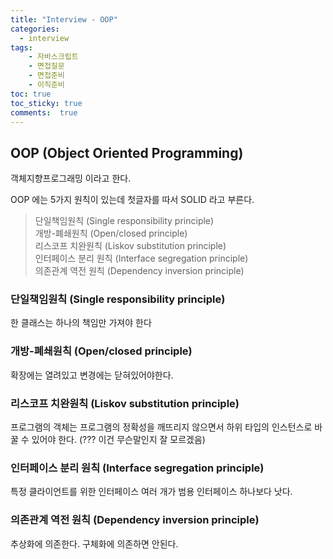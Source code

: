 ```yaml
---
title: "Interview - OOP"
categories: 
  - interview
tags: 
    - 자바스크립트
    - 면접질문
    - 면접준비
    - 이직준비
toc: true
toc_sticky: true
comments:  true
---
```


## OOP (Object Oriented Programming)
객체지향프로그래밍 이라고 한다. 
  
OOP 에는 5가지 원칙이 있는데 첫글자를 따서 SOLID 라고 부른다.
> 단일책임원칙  (Single responsibility principle)  
> 개방-폐쇄원칙   (Open/closed principle)  
> 리스코프 치완원칙  (Liskov substitution principle)  
> 인터페이스 분리 원칙  (Interface segregation principle)  
> 의존관계 역전 원칙   (Dependency inversion principle)  

### 단일책임원칙  (Single responsibility principle)  
한 클래스는 하나의 책임만 가져야 한다

### 개방-폐쇄원칙   (Open/closed principle)  
확장에는 열려있고 변경에는 닫혀있어야한다.

### 리스코프 치완원칙  (Liskov substitution principle)  
프로그램의 객체는 프로그램의 정확성을 깨뜨리지 않으면서 하위 타입의 인스턴스로 바꿀 수 있어야 한다. (??? 이건 무슨말인지 잘 모르겠음)

### 인터페이스 분리 원칙  (Interface segregation principle)  
특정 클라이언트를 위한 인터페이스 여러 개가 범용 인터페이스 하나보다 낫다.

### 의존관계 역전 원칙   (Dependency inversion principle)  
추상화에 의존한다. 구체화에 의존하면 안된다.